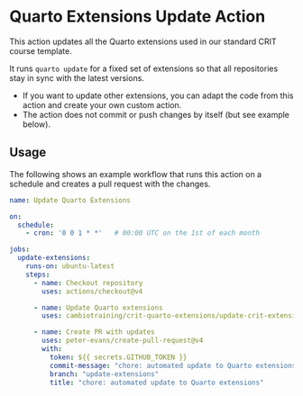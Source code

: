 # Quarto Extensions Update Action

This action updates all the Quarto extensions used in our standard CRIT course template.

It runs `quarto update` for a fixed set of extensions so that all repositories stay in sync with the latest versions.

- If you want to update other extensions, you can adapt the code from this action and create your own custom action.
- The action does not commit or push changes by itself (but see example below).

## Usage

The following shows an example workflow that runs this action on a schedule and creates a pull request with the changes.

```yaml
name: Update Quarto Extensions

on:
  schedule:
    - cron: '0 0 1 * *'   # 00:00 UTC on the 1st of each month

jobs:
  update-extensions:
    runs-on: ubuntu-latest
    steps:
      - name: Checkout repository
        uses: actions/checkout@v4

      - name: Update Quarto extensions
        uses: cambiotraining/crit-quarto-extensions/update-crit-extensions@main

      - name: Create PR with updates
        uses: peter-evans/create-pull-request@v4
        with:
          token: ${{ secrets.GITHUB_TOKEN }}
          commit-message: "chore: automated update to Quarto extensions"
          branch: "update-extensions"
          title: "chore: automated update to Quarto extensions"
```
